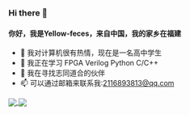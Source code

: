 ### Hi there 👋

<!--
**Yellow-feces/Yellow-feces** is a ✨ _special_ ✨ repository because its `README.md` (this file) appears on your GitHub profile.

Here are some ideas to get you started:

- 🔭 I’m currently working on ...
- 🌱 I’m currently learning ...
- 👯 I’m looking to collaborate on ...
- 🤔 I’m looking for help with ...
- 💬 Ask me about ...
- 📫 How to reach me: ...
- 😄 Pronouns: ...
- ⚡ Fun fact: ...
-->

#### 你好，我是Yellow-feces，来自中国，我的家乡在福建

- 👀 我对计算机很有热情，现在是一名高中学生
- 🌱 我正在学习 FPGA Verilog Python C/C++
- 👯 我在寻找志同道合的伙伴
- 📫 可以通过邮箱来联系我:2116893813@qq.com

<a href="https://github.com/anuraghazra/github-readme-stats">
  <!-- Change the `github-readme-stats.anuraghazra1.vercel.app` to `github-readme-stats.vercel.app`  -->
  <img align="center" src="https://github-readme-stats.vercel.app/api/top-langs/?username=Yellow-feces&hide=HTML,Tcl,Shell,javascript,VHDL,V,SystemVerilog&langs_count=10&theme=radical&locale=cn&include_all_commits=tree&hide_border=tree" />
</a>
<a href="https://github.com/anuraghazra/github-readme-stats">
  <img align="center" src="https://github-readme-stats.vercel.app/api?username=Yellow-feces&show_icons=true&theme=radical&hide=contribs,prs&count_private=true&include_all_commits=true&hide_border=tree&locale=cn" />
</a>  
